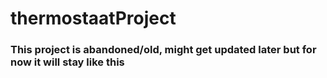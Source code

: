 # thermostaatProject

### This project is abandoned/old, might get updated later but for now it will stay like this

